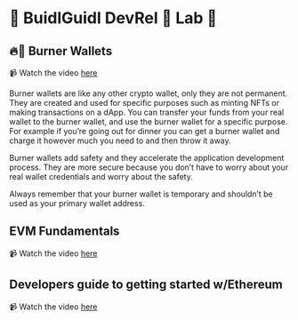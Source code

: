 # 🏰 BuidlGuidl DevRel 🧪 Lab 🧫

## 🔥👛 Burner Wallets

📹 Watch the video [here](https://streamyard.com/iu45wzcsrnvd)

Burner wallets are like any other crypto wallet, only they are not permanent. They are created and used for specific purposes such as minting NFTs or making transactions on a dApp. You can transfer your funds from your real wallet to the burner wallet, and use the burner wallet for a specific purpose. For example if you’re going out for dinner you can get a burner wallet and charge it however much you need to and then throw it away.

Burner wallets add safety and they accelerate the application development process. They are more secure because you don’t have to worry about your real wallet credentials and worry about the safety.

Always remember  that your burner wallet is temporary and shouldn’t be used as your primary wallet address.

## EVM Fundamentals

📹 Watch the video [here](https://streamyard.com/9r6mxtvtvjn2)

## Developers guide to getting started w/Ethereum

📹 Watch the video [here](https://streamyard.com/24xai9gjqakv)

